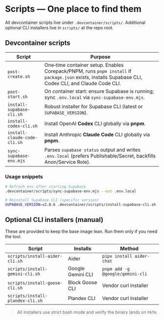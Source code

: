 # Scripts — One place to find them

All devcontainer scripts live under `.devcontainer/scripts/`. Additional optional CLI installers live in `scripts/` at the repo root.

## Devcontainer scripts

| Script | Purpose |
|---|---|
| `post-create.sh` | One‑time container setup. Enables Corepack/PNPM, runs `pnpm install` if `package.json` exists, installs Supabase CLI, Codex CLI, and Claude Code CLI. |
| `post-start.sh` | On container start: ensure Supabase is running; sync `.env.local` via `sync-supabase-env.mjs`. |
| `install-supabase-cli.sh` | Robust installer for Supabase CLI (latest or `SUPABASE_VERSION`). |
| `install-codex-cli.sh` | Install OpenAI **Codex** CLI globally via **pnpm**. |
| `install-claude-code-cli.sh` | Install Anthropic **Claude Code** CLI globally via **pnpm**. |
| `sync-supabase-env.mjs` | Parses `supabase status` output and writes `.env.local` (prefers Publishable/Secret, backfills Anon/Service Role). |

### Usage snippets

```bash
# Refresh env after starting Supabase
.devcontainer/scripts/sync-supabase-env.mjs --out .env.local

# Reinstall Supabase CLI (specific version)
SUPABASE_VERSION=v2.8.6 .devcontainer/scripts/install-supabase-cli.sh
```

## Optional CLI installers (manual)

These are provided to keep the base image lean. Run them only if you need the tool.

| Script | Installs | Method |
|---|---|---|
| `scripts/install-aider-cli.sh` | Aider | `pipx install aider-chat` |
| `scripts/install-gemini-cli.sh` | Google Gemini CLI | `pnpm add -g @google/gemini-cli` |
| `scripts/install-goose-cli.sh` | Block Goose CLI | Vendor curl installer |
| `scripts/install-plandex-cli.sh` | Plandex CLI | Vendor curl installer |

> All installers use strict bash mode and verify the binary lands on `PATH`.
